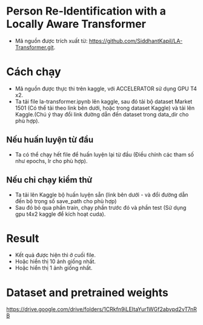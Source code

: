 # Person Re-Identification with a Locally Aware Transformer
- Mã nguồn được trích xuất từ: https://github.com/SiddhantKapil/LA-Transformer.git.
# Cách chạy
- Mã nguồn được thực thi trên kaggle, với ACCELERATOR sử dụng GPU T4 x2.
- Ta tải file la-transformer.ipynb lên kaggle, sau đó tải bộ dataset Market 1501 (Có thể tải theo link bên dưới, hoặc trong dataset Kaggle) và tải lên Kaggle.(Chú ý thay đổi link đường dẫn đến dataset trong data_dir cho phù hợp).
## Nếu huấn luyện từ đầu
- Ta có thể chạy hết file để huấn luyện lại từ đầu (Điều chính các tham số như epochs, lr cho phù hợp).
## Nếu chỉ chạy kiểm thử
- Ta tải lên Kaggle bộ huấn luyện sẵn (link bên dưới - và đổi đường dẫn đến bộ trọng số save_path cho phù hợp)
- Sau đó bỏ qua phần train, chạy phần trước đó và phần test (Sử dụng gpu t4x2 kaggle để kích hoạt cuda).
# Result
- Kết quả được hiện thì ở cuối file.
- Hoặc hiển thị 10 ảnh giống nhất.
- Hoặc hiển thị 1 ảnh giống nhất.
# Dataset and pretrained weights
https://drive.google.com/drive/folders/1CRkfn9iLEItaYur1WGf2abvpd2vT7nRB
  
